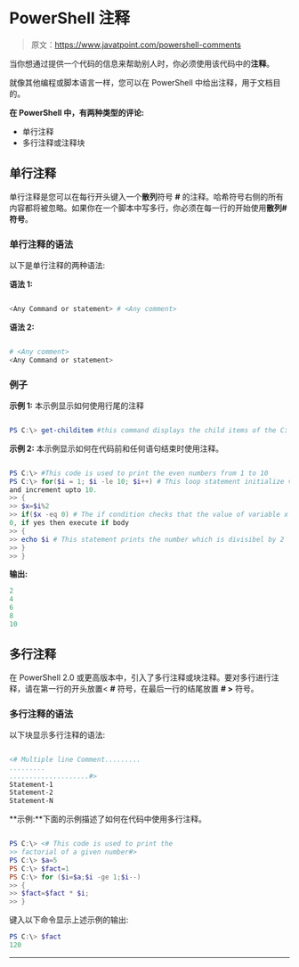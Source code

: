 # PowerShell 注释

> 原文：<https://www.javatpoint.com/powershell-comments>

当你想通过提供一个代码的信息来帮助别人时，你必须使用该代码中的**注释**。

就像其他编程或脚本语言一样，您可以在 PowerShell 中给出注释，用于文档目的。

**在 PowerShell 中，有两种类型的评论:**

*   单行注释
*   多行注释或注释块

## 单行注释

单行注释是您可以在每行开头键入一个**散列**符号 **#** 的注释。哈希符号右侧的所有内容都将被忽略。如果你在一个脚本中写多行，你必须在每一行的开始使用**散列# 符号**。

### 单行注释的语法

以下是单行注释的两种语法:

**语法 1:**

```powershell

<Any Command or statement> # <Any comment>

```

**语法 2:**

```powershell

# <Any comment> 
<Any Command or statement>

```

### 例子

**示例 1:** 本示例显示如何使用行尾的注释

```powershell

PS C:\> get-childitem #this command displays the child items of the C: drive

```

**示例 2:** 本示例显示如何在代码前和任何语句结束时使用注释。

```powershell

PS C:\> #This code is used to print the even numbers from 1 to 10
PS C:\> for($i = 1; $i -le 10; $i++) # This loop statement initialize variable from 1
and increment upto 10.
>> {
>> $x=$i%2
>> if($x -eq 0) # The if condition checks that the value of variable x is equalt to 
0, if yes then execute if body
>> {
>> echo $i # This statement prints the number which is divisibel by 2
>> }
>> }

```

**输出:**

```powershell
2
4
6
8
10

```

## 多行注释

在 PowerShell 2.0 或更高版本中，引入了多行注释或块注释。要对多行进行注释，请在第一行的开头放置< **#** 符号，在最后一行的结尾放置 **# >** 符号。

### 多行注释的语法

以下块显示多行注释的语法:

```powershell

<# Multiple line Comment.........
.........
....................#>
Statement-1
Statement-2
Statement-N

```

**示例:**下面的示例描述了如何在代码中使用多行注释。

```powershell

PS C:\> <# This code is used to print the
>> factorial of a given number#>
PS C:\> $a=5
PS C:\> $fact=1
PS C:\> for ($i=$a;$i -ge 1;$i--)
>> {
>> $fact=$fact * $i;
>> }

```

键入以下命令显示上述示例的输出:

```powershell
PS C:\> $fact
120

```

* * *